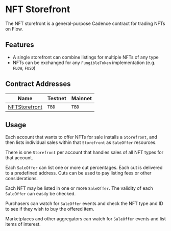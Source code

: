 # NFT Storefront

The NFT storefront is a general-purpose Cadence 
contract for trading NFTs on Flow.

## Features 

- A single storefront can combine listings for multiple NFTs of any type
- NFTs can be exchanged for any `FungibleToken` implementation (e.g. `FLOW`, `FUSD`)

## Contract Addresses 

|Name|Testnet|Mainnet|
|----|-------|-------|
|[NFTStorefront](contracts/NFTStorefront.cdc)|`TBD`|`TBD`|

## Usage

Each account that wants to offer NFTs for sale installs a `Storefront`,
and then lists individual sales within that `Storefront` as `SaleOffer` resources.

There is one `Storefront` per account that handles sales of all NFT types
for that account.

Each `SaleOffer` can list one or more cut percentages. 
Each cut is delivered to a predefined address. 
Cuts can be used to pay listing fees or other considerations.

Each NFT may be listed in one or more `SaleOffer`. 
The validity of each `SaleOffer` can easily be checked.

Purchasers can watch for `SaleOffer` events and check the NFT type and
ID to see if they wish to buy the offered item.

Marketplaces and other aggregators can watch for `SaleOffer` events
and list items of interest.
